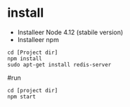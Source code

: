 # install 
* Installeer Node 4.12 (stabile version)
* Installeer npm

```
cd [Project dir]
npm install
sudo apt-get install redis-server
```

#run
```
cd [project dir]
npm start
```

